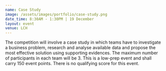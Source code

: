 ```yaml
---
name: Case Study
image: /assets/images/portfolio/case-study.png
date_time: 8:30AM - 1:30PM | 19 December
layout: event
venue: LCH
---
```

The competition will involve a case study in which teams have to investigate a business problem, research and analyse available data and propose the most effective solution using supporting evidences.
The maximum number of participants in each team will be 3. This is a low-prep event and shall carry 150 event points. There is no qualifying score for this event. 